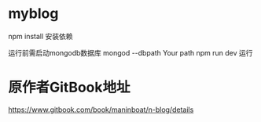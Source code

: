 # myblog
npm install 安装依赖

运行前需启动mongodb数据库 mongod --dbpath Your path
npm run dev 运行

# 原作者GitBook地址
https://www.gitbook.com/book/maninboat/n-blog/details

